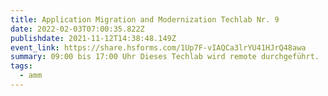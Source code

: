 ```yaml
---
title: Application Migration and Modernization Techlab Nr. 9
date: 2022-02-03T07:00:35.822Z
publishdate: 2021-11-12T14:38:48.149Z
event_link: https://share.hsforms.com/1Up7F-vIAQCa3lrYU41HJrQ48awa
summary: 09:00 bis 17:00 Uhr Dieses Techlab wird remote durchgeführt.
tags:
  - amm
---
```

